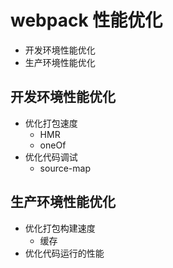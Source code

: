 # webpack 性能优化
* 开发环境性能优化
* 生产环境性能优化

## 开发环境性能优化
* 优化打包速度
    - HMR
    - oneOf
* 优化代码调试
    - source-map
## 生产环境性能优化
* 优化打包构建速度
    - 缓存
* 优化代码运行的性能